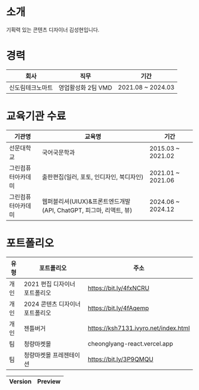 # 소개
기획력 있는 콘텐츠 디자이너 김성현입니다.

# 경력
| 회사 | 직무 | 기간 |
|---|---|---|
| 신도림테크노마트 | 영업활성화 2팀 VMD | 2021.08 ~ 2024.03 |


# 교육기관 수료
| 기관명 | 교육명 | 기간 |
|---|---|---|
| 선문대학교 | 국어국문학과 | 2015.03 ~ 2021.02 |
| 그린컴퓨터아카데미 | 출판편집(일러, 포토, 인디자인, 북디자인) | 2021.01 ~ 2021.06 |
| 그린컴퓨터아카데미 | 웹퍼블리셔(UIUX)&프론트엔드개발(API, ChatGPT, 피그마, 리액트, 뷰) | 2024.06 ~ 2024.12 |

# 포트폴리오
| 유형 | 포트폴리오 | 주소 |
|---|---|---|
| 개인 | 2021 편집 디자이너 포트폴리오 | https://bit.ly/4fxNCRU |
| 개인 | 2024 콘텐츠 디자이너 포트폴리오 | https://bit.ly/4fAqemp |
| 개인 | 젠틀버거 | https://ksh7131.ivyro.net/index.html |
| 팀 | 청량마켓몰 | cheonglyang-react.vercel.app |
| 팀 | 청량마켓몰 프레젠테이션 | https://bit.ly/3P9QMQU |

| Version | Preview |
|---|---|
